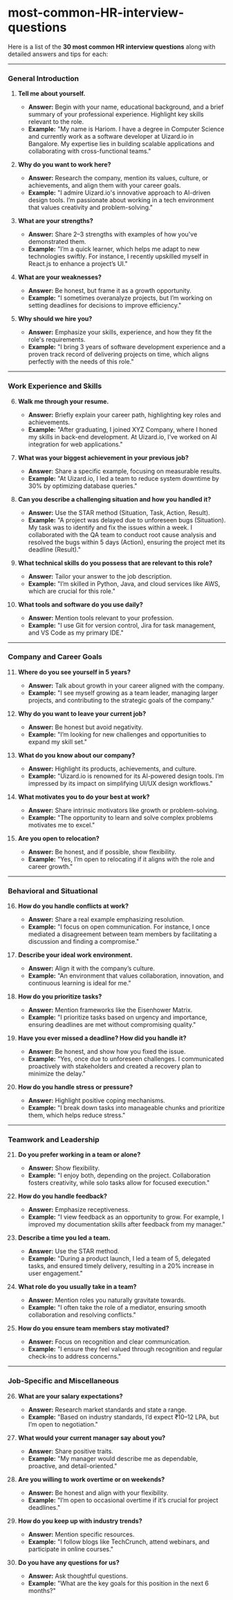 # most-common-HR-interview-questions

Here is a list of the **30 most common HR interview questions** along with detailed answers and tips for each:

---

### **General Introduction**

1. **Tell me about yourself.**
   - **Answer:** Begin with your name, educational background, and a brief summary of your professional experience. Highlight key skills relevant to the role.
   - **Example:** "My name is Hariom. I have a degree in Computer Science and currently work as a software developer at Uizard.io in Bangalore. My expertise lies in building scalable applications and collaborating with cross-functional teams."

2. **Why do you want to work here?**
   - **Answer:** Research the company, mention its values, culture, or achievements, and align them with your career goals.
   - **Example:** "I admire Uizard.io's innovative approach to AI-driven design tools. I’m passionate about working in a tech environment that values creativity and problem-solving."

3. **What are your strengths?**
   - **Answer:** Share 2–3 strengths with examples of how you've demonstrated them.
   - **Example:** "I’m a quick learner, which helps me adapt to new technologies swiftly. For instance, I recently upskilled myself in React.js to enhance a project’s UI."

4. **What are your weaknesses?**
   - **Answer:** Be honest, but frame it as a growth opportunity.
   - **Example:** "I sometimes overanalyze projects, but I’m working on setting deadlines for decisions to improve efficiency."

5. **Why should we hire you?**
   - **Answer:** Emphasize your skills, experience, and how they fit the role's requirements.
   - **Example:** "I bring 3 years of software development experience and a proven track record of delivering projects on time, which aligns perfectly with the needs of this role."

---

### **Work Experience and Skills**

6. **Walk me through your resume.**
   - **Answer:** Briefly explain your career path, highlighting key roles and achievements.
   - **Example:** "After graduating, I joined XYZ Company, where I honed my skills in back-end development. At Uizard.io, I’ve worked on AI integration for web applications."

7. **What was your biggest achievement in your previous job?**
   - **Answer:** Share a specific example, focusing on measurable results.
   - **Example:** "At Uizard.io, I led a team to reduce system downtime by 30% by optimizing database queries."

8. **Can you describe a challenging situation and how you handled it?**
   - **Answer:** Use the STAR method (Situation, Task, Action, Result).
   - **Example:** "A project was delayed due to unforeseen bugs (Situation). My task was to identify and fix the issues within a week. I collaborated with the QA team to conduct root cause analysis and resolved the bugs within 5 days (Action), ensuring the project met its deadline (Result)."

9. **What technical skills do you possess that are relevant to this role?**
   - **Answer:** Tailor your answer to the job description.
   - **Example:** "I’m skilled in Python, Java, and cloud services like AWS, which are crucial for this role."

10. **What tools and software do you use daily?**
    - **Answer:** Mention tools relevant to your profession.
    - **Example:** "I use Git for version control, Jira for task management, and VS Code as my primary IDE."

---

### **Company and Career Goals**

11. **Where do you see yourself in 5 years?**
    - **Answer:** Talk about growth in your career aligned with the company.
    - **Example:** "I see myself growing as a team leader, managing larger projects, and contributing to the strategic goals of the company."

12. **Why do you want to leave your current job?**
    - **Answer:** Be honest but avoid negativity.
    - **Example:** "I’m looking for new challenges and opportunities to expand my skill set."

13. **What do you know about our company?**
    - **Answer:** Highlight its products, achievements, and culture.
    - **Example:** "Uizard.io is renowned for its AI-powered design tools. I’m impressed by its impact on simplifying UI/UX design workflows."

14. **What motivates you to do your best at work?**
    - **Answer:** Share intrinsic motivators like growth or problem-solving.
    - **Example:** "The opportunity to learn and solve complex problems motivates me to excel."

15. **Are you open to relocation?**
    - **Answer:** Be honest, and if possible, show flexibility.
    - **Example:** "Yes, I’m open to relocating if it aligns with the role and career growth."

---

### **Behavioral and Situational**

16. **How do you handle conflicts at work?**
    - **Answer:** Share a real example emphasizing resolution.
    - **Example:** "I focus on open communication. For instance, I once mediated a disagreement between team members by facilitating a discussion and finding a compromise."

17. **Describe your ideal work environment.**
    - **Answer:** Align it with the company’s culture.
    - **Example:** "An environment that values collaboration, innovation, and continuous learning is ideal for me."

18. **How do you prioritize tasks?**
    - **Answer:** Mention frameworks like the Eisenhower Matrix.
    - **Example:** "I prioritize tasks based on urgency and importance, ensuring deadlines are met without compromising quality."

19. **Have you ever missed a deadline? How did you handle it?**
    - **Answer:** Be honest, and show how you fixed the issue.
    - **Example:** "Yes, once due to unforeseen challenges. I communicated proactively with stakeholders and created a recovery plan to minimize the delay."

20. **How do you handle stress or pressure?**
    - **Answer:** Highlight positive coping mechanisms.
    - **Example:** "I break down tasks into manageable chunks and prioritize them, which helps reduce stress."

---

### **Teamwork and Leadership**

21. **Do you prefer working in a team or alone?**
    - **Answer:** Show flexibility.
    - **Example:** "I enjoy both, depending on the project. Collaboration fosters creativity, while solo tasks allow for focused execution."

22. **How do you handle feedback?**
    - **Answer:** Emphasize receptiveness.
    - **Example:** "I view feedback as an opportunity to grow. For example, I improved my documentation skills after feedback from my manager."

23. **Describe a time you led a team.**
    - **Answer:** Use the STAR method.
    - **Example:** "During a product launch, I led a team of 5, delegated tasks, and ensured timely delivery, resulting in a 20% increase in user engagement."

24. **What role do you usually take in a team?**
    - **Answer:** Mention roles you naturally gravitate towards.
    - **Example:** "I often take the role of a mediator, ensuring smooth collaboration and resolving conflicts."

25. **How do you ensure team members stay motivated?**
    - **Answer:** Focus on recognition and clear communication.
    - **Example:** "I ensure they feel valued through recognition and regular check-ins to address concerns."

---

### **Job-Specific and Miscellaneous**

26. **What are your salary expectations?**
    - **Answer:** Research market standards and state a range.
    - **Example:** "Based on industry standards, I’d expect ₹10–12 LPA, but I’m open to negotiation."

27. **What would your current manager say about you?**
    - **Answer:** Share positive traits.
    - **Example:** "My manager would describe me as dependable, proactive, and detail-oriented."

28. **Are you willing to work overtime or on weekends?**
    - **Answer:** Be honest and align with your flexibility.
    - **Example:** "I’m open to occasional overtime if it’s crucial for project deadlines."

29. **How do you keep up with industry trends?**
    - **Answer:** Mention specific resources.
    - **Example:** "I follow blogs like TechCrunch, attend webinars, and participate in online courses."

30. **Do you have any questions for us?**
    - **Answer:** Ask thoughtful questions.
    - **Example:** "What are the key goals for this position in the next 6 months?"

